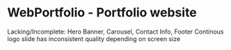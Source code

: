 # WebPortfolio - Portfolio website
Lacking/Incomplete: Hero Banner, Carousel, Contact Info, Footer
Continous logo slide has inconsistent quality depending on screen size
